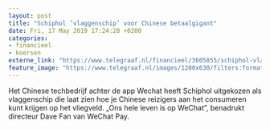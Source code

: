 ```yaml
---
layout: post
title: "Schiphol ’vlaggenschip’ voor Chinese betaalgigant"
date: Fri, 17 May 2019 17:24:28 +0200
categories: 
- financieel 
- koersen 
externe_link: "https://www.telegraaf.nl/financieel/3605855/schiphol-vlaggenschip-voor-chinese-betaalgigant"
feature_image: "https://www.telegraaf.nl/images/1200x630/filters:format(jpeg):quality(80)/cdn-kiosk-api.telegraaf.nl/0bc38e2c-78c7-11e9-b1cd-02c309bc01c1.jpg"
---
```


<p class="intro">Het Chinese techbedrijf achter de app Wechat heeft Schiphol uitgekozen als vlaggenschip die laat zien hoe je Chinese reizigers aan het consumeren kunt krijgen op het vliegveld. „Ons hele leven is op WeChat”, benadrukt directeur Dave Fan van WeChat Pay.</p>
